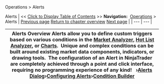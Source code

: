 ﻿
Operations > Alerts

Alerts
| << [Click to Display Table of Contents](alerts.md) >> **Navigation:**     [Operations](operations.md) > Alerts | [Previous page](auto_close_position.md) [Return to chapter overview](operations.md) [Next page](using_alerts.md) |
| --- | --- |

| Alerts Overview Alerts allow you to define custom triggers based on various conditions in the [Market Analyzer](market_analyzer.md), [Hot List Analyzer](hot_list_analyzer.md), or [Charts](chart.md).  Unique and complex conditions can be built around existing market data components, indicators, or drawing tools.  The configuration of an Alert in NinjaTrader are completely achieved through a point and click interface, requiring no programming experience of any kind!   ›[Alerts Dialog](alerts_dialog.md)›[Configuring Alerts](configuring_alerts.md)›[Condition Builder](condition_builder.md) |
| --- |

## 

